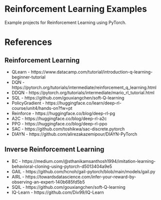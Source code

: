 <h1>Reinforcement Learning Examples</h1>

Example projects for Reinforcement Learning using PyTorch.

<h1>References</h1>

<h2>Reinforcement Learning</h2>

<ul>
    <li>QLearn - https://www.datacamp.com/tutorial/introduction-q-learning-beginner-tutorial</li>
    <li>DQN - https://pytorch.org/tutorials/intermediate/reinforcement_q_learning.html</li>
    <li>DDQN - https://pytorch.org/tutorials/intermediate/mario_rl_tutorial.html</li>
    <li>SQL - https://github.com/gouxiangchen/soft-Q-learning</li>
    <li>PolicyGradient - https://huggingface.co/learn/deep-rl-course/unit4/hands-on?fw=pt</li>
    <li>Reinforce - https://huggingface.co/blog/deep-rl-pg</li>
    <li>A2C - https://huggingface.co/blog/deep-rl-a2c</li>
    <li>PPO - https://huggingface.co/blog/deep-rl-ppo</li>
    <li>SAC - https://github.com/toshikwa/sac-discrete.pytorch</li>
    <li>DIAYN - https://github.com/alirezakazemipour/DIAYN-PyTorch</li>
</ul>

<h2> Inverse Reinforcement Learning </h2>
<ul>
    <li>BC - https://medium.com/@sthanikamsanthosh1994/imitation-learning-behavioral-cloning-using-pytorch-d5013404a9e5</li>
    <li>GAIL - https://github.com/hcnoh/gail-pytorch/blob/main/models/gail.py</li>
    <li>AIRL - https://towardsdatascience.com/infer-your-reward-by-observing-an-expert-140b685fd5b5</li>
    <li>SQIL - https://github.com/gouxiangchen/soft-Q-learning</li>
    <li>IQ-Learn - https://github.com/Div99/IQ-Learn</li>
</ul>

